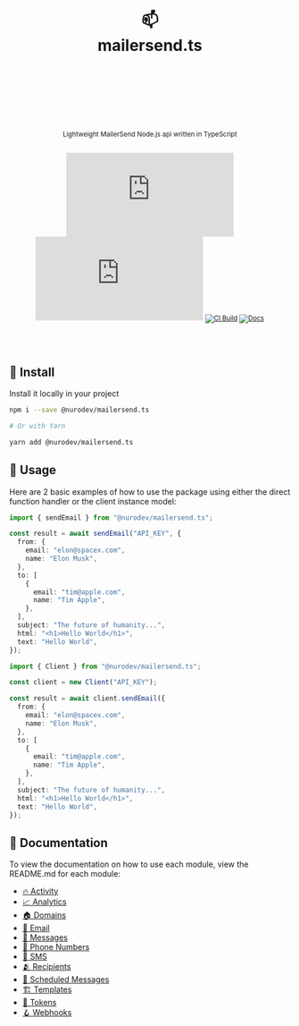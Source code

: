 <div align="center">
  <h1>
    <br/>
    <br/>
    📫
    <br />
    mailersend.ts
    <br />
    <br />
    <br />
    <br />
  </h1>
  <sup>
    <br />
    Lightweight MailerSend Node.js api written in TypeScript</em>
    <br />
    <br />
  
[![Package Version](https://img.shields.io/npm/v/@nurodev/mailersend.ts?label=%20&style=for-the-badge)](https://www.npmjs.com/package/@nurodev/mailersend.ts)
[![Package Monthly Downloads](https://img.shields.io/npm/dm/@nurodev/mailersend.ts?color=blue&label=%20&style=for-the-badge)](https://www.npmjs.com/package/@nurodev/mailersend.ts)
[![CI Build](https://img.shields.io/github/actions/workflow/status/nurodev/mailersend.ts/ci.yml?label=%20&logo=github&logoColor=white&style=for-the-badge)](https://github.com/nurodev/mailersend.ts/actions/workflows/ci.yml)
[![Docs](https://img.shields.io/badge/-Docs-blue.svg?style=for-the-badge)](https://paka.dev/npm/@nurodev/mailersend.ts)

  </sup>
  <br />
  <br />
</div>

## 🚀 Install

Install it locally in your project

```bash
npm i --save @nurodev/mailersend.ts

# Or with Yarn

yarn add @nurodev/mailersend.ts
```

## 🦄 Usage

Here are 2 basic examples of how to use the package using either the direct function handler or the client instance model:

```typescript
import { sendEmail } from "@nurodev/mailersend.ts";

const result = await sendEmail("API_KEY", {
  from: {
    email: "elon@spacex.com",
    name: "Elon Musk",
  },
  to: [
    {
      email: "tim@apple.com",
      name: "Tim Apple",
    },
  ],
  subject: "The future of humanity...",
  html: "<h1>Hello World</h1>",
  text: "Hello World",
});
```

```typescript
import { Client } from "@nurodev/mailersend.ts";

const client = new Client("API_KEY");

const result = await client.sendEmail({
  from: {
    email: "elon@spacex.com",
    name: "Elon Musk",
  },
  to: [
    {
      email: "tim@apple.com",
      name: "Tim Apple",
    },
  ],
  subject: "The future of humanity...",
  html: "<h1>Hello World</h1>",
  text: "Hello World",
});
```

## 📕 Documentation

To view the documentation on how to use each module, view the README.md for each module:

- [🔥 Activity](src/modules/activity#activity)
- [📈 Analytics](src/modules/analytics#analytics)
- [🏠 Domains](src/modules/domains#domains)
- [💌 Email](src/modules/email#email)
- [💬 Messages](src/modules/messages#messages)
- [📱 Phone Numbers](src/modules/phoneNumbers#phone-numbers)
- [💬 SMS](src/modules/sms#sms)
- [🫂 Recipients](src/modules/recipients#recipients)
- [📆 Scheduled Messages](src/modules/scheduledMessages#scheduled-messages)
- [🏗️ Templates](src/modules/templates#templates)
- [🔑 Tokens](src/modules/tokens#tokens)
- [🪝 Webhooks](src/modules/webhooks#webhooks)

<!-- ## 👀 Coming soon

These features are due to be implemented soon / are worked in being added

- [🚦 Inbound Routing](src/modules/inboundRouting#inbound-routing)-->
